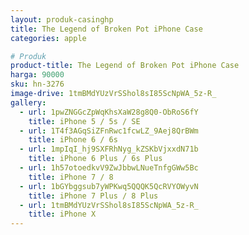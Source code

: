 ```yaml
---
layout: produk-casinghp
title: The Legend of Broken Pot iPhone Case
categories: apple

# Produk
product-title: The Legend of Broken Pot iPhone Case
harga: 90000
sku: hn-3276
image-drive: 1tmBMdYUzVrSShol8sI85ScNpWA_5z-R_
gallery:
  - url: 1pwZNGGcZpWqKhsXaW28g8Q0-ObRoS6fY
    title: iPhone 5 / 5s / SE
  - url: 1T4f3AGqSiZFnRwc1fcwLZ_9Aej8QrBWm
    title: iPhone 6 / 6s
  - url: 1mpIqI_hj9SXFRhNyg_kZSKbVjxxdN71b
    title: iPhone 6 Plus / 6s Plus
  - url: 1h57otoedkvV9ZwJbbwLNueTnfgGWw5Bc
    title: iPhone 7 / 8
  - url: 1bGYbggsub7yWPKwq5QQQK5QcRVYOWyvN
    title: iPhone 7 Plus / 8 Plus
  - url: 1tmBMdYUzVrSShol8sI85ScNpWA_5z-R_
    title: iPhone X
---
```

